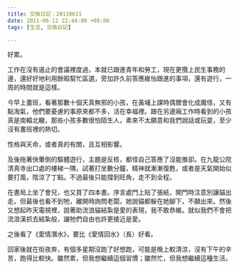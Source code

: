 ```yaml
---
title: 交換日記：20110611
date: 2011-06-11 22:44:00 +08:00
tags: [生活, 交換日記]

---
```


好累。  
  
工作在沒有遏止的會議裡度過，本就已跟進青年和勞工，現在更攬上民生事務的邊，還好好地利用餘暇幫忙區選，旁加許久前答應維怡跟進的事項，還有遊行，一周的時間就是這樣。  
  
今早上畫班，看著那數十個天真無邪的小孩，在黃埔上課時偶爾會化成魔怪，又有點淘氣，他們要憂慮的事原來都不多，活在幸福裡。跟在另邊廂工作時看到的小孩真是南轅北轍，那些小孩多數很怕陌生人，素來不太願意和我們說話或玩耍，至少沒有畫班裡的熱切。  
  
性格與天命，或者真的有關，且互相影響。  
  
及後拖著快暈倒的驅體遊行，主題是反核，都怪自己答應了沒能推卻。在九龍公院清真寺出口處的樓梯一隅，試著打坐數分鐘，精神就漸漸復甦，或者是天氣開始似要打風，陰涼了丁點。不過最後只能撐到旺角，走不到全程。  
  
在書局上坐了會兒，也又買了四本書。序言處門上貼了張紙，開門時注意別讓貓出走。但最後也看不到牠，離開時詢問老闆，她說貓都躲在她腳下，不願出來。然後又想起昨天電視裡，說著助流浪貓結紮是愛的表現，我不敢恭維。就似我們不會把流浪漢抓去結紮般，讓牠們自由也許更接近是愛。  
  
之後看了《愛情潛水》，要比《愛情回水》（長）好看。  
  
回家後就在街夜奔，有個多星期沒跑了好想跑，可能是晚上較清涼，沒有下午的辛苦，跑得比較快。雖然累，但我想繼續這個習慣；雖然忙，但我想繼續這種生活。
